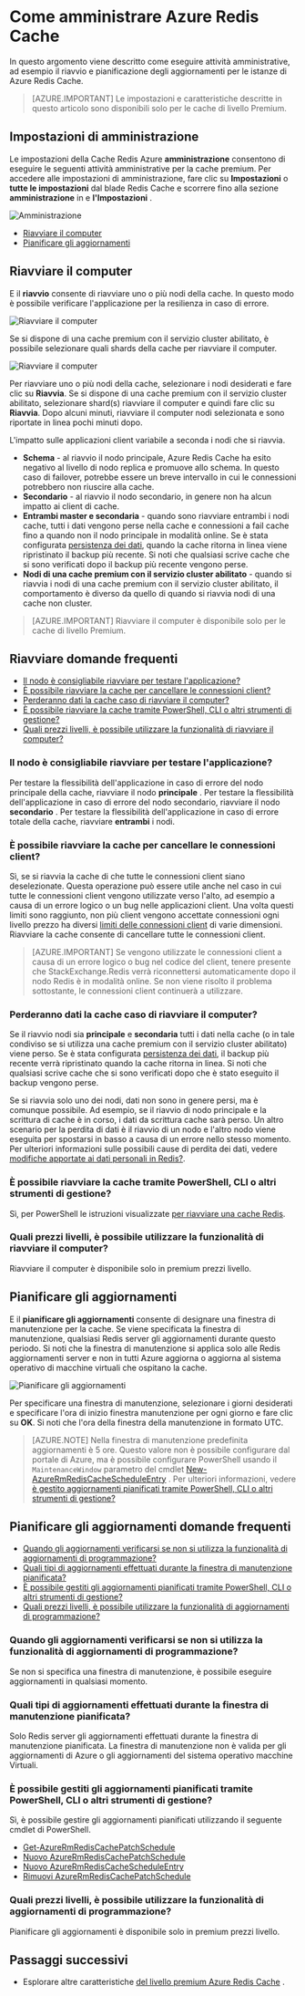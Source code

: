 <properties 
    pageTitle="Come amministrare Azure Redis Cache | Microsoft Azure"
    description="Informazioni su come eseguire attività amministrative, ad esempio gli aggiornamenti di pianificazione e riavviare il computer per Azure Redis Cache"
    services="redis-cache"
    documentationCenter="na"
    authors="steved0x"
    manager="douge"
    editor="tysonn" />
<tags 
    ms.service="cache"
    ms.devlang="na"
    ms.topic="article"
    ms.tgt_pltfrm="cache-redis"
    ms.workload="tbd"
    ms.date="09/27/2016"
    ms.author="sdanie" />

# <a name="how-to-administer-azure-redis-cache"></a>Come amministrare Azure Redis Cache

In questo argomento viene descritto come eseguire attività amministrative, ad esempio il riavvio e pianificazione degli aggiornamenti per le istanze di Azure Redis Cache.

>[AZURE.IMPORTANT] Le impostazioni e caratteristiche descritte in questo articolo sono disponibili solo per le cache di livello Premium.


## <a name="administration-settings"></a>Impostazioni di amministrazione

Le impostazioni della Cache Redis Azure **amministrazione** consentono di eseguire le seguenti attività amministrative per la cache premium. Per accedere alle impostazioni di amministrazione, fare clic su **Impostazioni** o **tutte le impostazioni** dal blade Redis Cache e scorrere fino alla sezione **amministrazione** in e **l'Impostazioni** .

![Amministrazione](./media/cache-administration/redis-cache-administration.png)

-   [Riavviare il computer](#reboot)
-   [Pianificare gli aggiornamenti](#schedule-updates)

## <a name="reboot"></a>Riavviare il computer

E il **riavvio** consente di riavviare uno o più nodi della cache. In questo modo è possibile verificare l'applicazione per la resilienza in caso di errore.

![Riavviare il computer](./media/cache-administration/redis-cache-reboot.png)

Se si dispone di una cache premium con il servizio cluster abilitato, è possibile selezionare quali shards della cache per riavviare il computer.

![Riavviare il computer](./media/cache-administration/redis-cache-reboot-cluster.png)

Per riavviare uno o più nodi della cache, selezionare i nodi desiderati e fare clic su **Riavvia**. Se si dispone di una cache premium con il servizio cluster abilitato, selezionare shard(s) riavviare il computer e quindi fare clic su **Riavvia**. Dopo alcuni minuti, riavviare il computer nodi selezionata e sono riportate in linea pochi minuti dopo.

L'impatto sulle applicazioni client variabile a seconda i nodi che si riavvia.

-   **Schema** - al riavvio il nodo principale, Azure Redis Cache ha esito negativo al livello di nodo replica e promuove allo schema. In questo caso di failover, potrebbe essere un breve intervallo in cui le connessioni potrebbero non riuscire alla cache.
-   **Secondario** - al riavvio il nodo secondario, in genere non ha alcun impatto ai client di cache.
-   **Entrambi master e secondaria** - quando sono riavviare entrambi i nodi cache, tutti i dati vengono perse nella cache e connessioni a fail cache fino a quando non il nodo principale in modalità online. Se è stata configurata [persistenza dei dati](cache-how-to-premium-persistence.md), quando la cache ritorna in linea viene ripristinato il backup più recente. Si noti che qualsiasi scrive cache che si sono verificati dopo il backup più recente vengono perse.
-   **Nodi di una cache premium con il servizio cluster abilitato** - quando si riavvia i nodi di una cache premium con il servizio cluster abilitato, il comportamento è diverso da quello di quando si riavvia nodi di una cache non cluster.


>[AZURE.IMPORTANT] Riavviare il computer è disponibile solo per le cache di livello Premium.

## <a name="reboot-faq"></a>Riavviare domande frequenti

-   [Il nodo è consigliabile riavviare per testare l'applicazione?](#which-node-should-i-reboot-to-test-my-application)
-   [È possibile riavviare la cache per cancellare le connessioni client?](#can-i-reboot-the-cache-to-clear-client-connections)
-   [Perderanno dati la cache caso di riavviare il computer?](#will-i-lose-data-from-my-cache-if-i-do-a-reboot)
-   [È possibile riavviare la cache tramite PowerShell, CLI o altri strumenti di gestione?](#can-i-reboot-my-cache-using-powershell-cli-or-other-management-tools)
-   [Quali prezzi livelli, è possibile utilizzare la funzionalità di riavviare il computer?](#what-pricing-tiers-can-use-the-reboot-functionality)


### <a name="which-node-should-i-reboot-to-test-my-application"></a>Il nodo è consigliabile riavviare per testare l'applicazione?

Per testare la flessibilità dell'applicazione in caso di errore del nodo principale della cache, riavviare il nodo **principale** . Per testare la flessibilità dell'applicazione in caso di errore del nodo secondario, riavviare il nodo **secondario** . Per testare la flessibilità dell'applicazione in caso di errore totale della cache, riavviare **entrambi** i nodi.

### <a name="can-i-reboot-the-cache-to-clear-client-connections"></a>È possibile riavviare la cache per cancellare le connessioni client?

Sì, se si riavvia la cache di che tutte le connessioni client siano deselezionate. Questa operazione può essere utile anche nel caso in cui tutte le connessioni client vengono utilizzate verso l'alto, ad esempio a causa di un errore logico o un bug nelle applicazioni client. Una volta questi limiti sono raggiunto, non più client vengono accettate connessioni ogni livello prezzo ha diversi [limiti delle connessioni client](cache-configure.md#default-redis-server-configuration) di varie dimensioni. Riavviare la cache consente di cancellare tutte le connessioni client.

>[AZURE.IMPORTANT] Se vengono utilizzate le connessioni client a causa di un errore logico o bug nel codice del client, tenere presente che StackExchange.Redis verrà riconnettersi automaticamente dopo il nodo Redis è in modalità online. Se non viene risolto il problema sottostante, le connessioni client continuerà a utilizzare.

### <a name="will-i-lose-data-from-my-cache-if-i-do-a-reboot"></a>Perderanno dati la cache caso di riavviare il computer?

Se il riavvio nodi sia **principale** e **secondaria** tutti i dati nella cache (o in tale condiviso se si utilizza una cache premium con il servizio cluster abilitato) viene perso. Se è stata configurata [persistenza dei dati](cache-how-to-premium-persistence.md), il backup più recente verrà ripristinato quando la cache ritorna in linea. Si noti che qualsiasi scrive cache che si sono verificati dopo che è stato eseguito il backup vengono perse.

Se si riavvia solo uno dei nodi, dati non sono in genere persi, ma è comunque possibile. Ad esempio, se il riavvio di nodo principale e la scrittura di cache è in corso, i dati da scrittura cache sarà perso. Un altro scenario per la perdita di dati è il riavvio di un nodo e l'altro nodo viene eseguita per spostarsi in basso a causa di un errore nello stesso momento. Per ulteriori informazioni sulle possibili cause di perdita dei dati, vedere [modifiche apportate ai dati personali in Redis?](https://gist.github.com/JonCole/b6354d92a2d51c141490f10142884ea4#file-whathappenedtomydatainredis-md).

### <a name="can-i-reboot-my-cache-using-powershell-cli-or-other-management-tools"></a>È possibile riavviare la cache tramite PowerShell, CLI o altri strumenti di gestione?

Sì, per PowerShell le istruzioni visualizzate [per riavviare una cache Redis](cache-howto-manage-redis-cache-powershell.md#to-reboot-a-redis-cache).

### <a name="what-pricing-tiers-can-use-the-reboot-functionality"></a>Quali prezzi livelli, è possibile utilizzare la funzionalità di riavviare il computer?

Riavviare il computer è disponibile solo in premium prezzi livello.

## <a name="schedule-updates"></a>Pianificare gli aggiornamenti

E il **pianificare gli aggiornamenti** consente di designare una finestra di manutenzione per la cache. Se viene specificata la finestra di manutenzione, qualsiasi Redis server gli aggiornamenti durante questo periodo. Si noti che la finestra di manutenzione si applica solo alle Redis aggiornamenti server e non in tutti Azure aggiorna o aggiorna al sistema operativo di macchine virtuali che ospitano la cache.

![Pianificare gli aggiornamenti](./media/cache-administration/redis-schedule-updates.png)

Per specificare una finestra di manutenzione, selezionare i giorni desiderati e specificare l'ora di inizio finestra manutenzione per ogni giorno e fare clic su **OK**. Si noti che l'ora della finestra della manutenzione in formato UTC. 

>[AZURE.NOTE] Nella finestra di manutenzione predefinita aggiornamenti è 5 ore. Questo valore non è possibile configurare dal portale di Azure, ma è possibile configurare PowerShell usando il `MaintenanceWindow` parametro del cmdlet [New-AzureRmRedisCacheScheduleEntry](https://msdn.microsoft.com/library/azure/mt763833.aspx) . Per ulteriori informazioni, vedere [è gestito aggiornamenti pianificati tramite PowerShell, CLI o altri strumenti di gestione?](#can-i-managed-scheduled-updates-using-powershell-cli-or-other-management-tools)

## <a name="schedule-updates-faq"></a>Pianificare gli aggiornamenti domande frequenti

-   [Quando gli aggiornamenti verificarsi se non si utilizza la funzionalità di aggiornamenti di programmazione?](#when-do-updates-occur-if-i-dont-use-the-schedule-updates-feature)
-   [Quali tipi di aggiornamenti effettuati durante la finestra di manutenzione pianificata?](#what-type-of-updates-are-made-during-the-scheduled-maintenance-window)
-   [È possibile gestiti gli aggiornamenti pianificati tramite PowerShell, CLI o altri strumenti di gestione?](#can-i-managed-scheduled-updates-using-powershell-cli-or-other-management-tools)
-   [Quali prezzi livelli, è possibile utilizzare la funzionalità di aggiornamenti di programmazione?](#what-pricing-tiers-can-use-the-schedule-updates-functionality)

### <a name="when-do-updates-occur-if-i-dont-use-the-schedule-updates-feature"></a>Quando gli aggiornamenti verificarsi se non si utilizza la funzionalità di aggiornamenti di programmazione?

Se non si specifica una finestra di manutenzione, è possibile eseguire aggiornamenti in qualsiasi momento.

### <a name="what-type-of-updates-are-made-during-the-scheduled-maintenance-window"></a>Quali tipi di aggiornamenti effettuati durante la finestra di manutenzione pianificata?

Solo Redis server gli aggiornamenti effettuati durante la finestra di manutenzione pianificata. La finestra di manutenzione non è valida per gli aggiornamenti di Azure o gli aggiornamenti del sistema operativo macchine Virtuali.

### <a name="can-i-managed-scheduled-updates-using-powershell-cli-or-other-management-tools"></a>È possibile gestiti gli aggiornamenti pianificati tramite PowerShell, CLI o altri strumenti di gestione?

Sì, è possibile gestire gli aggiornamenti pianificati utilizzando il seguente cmdlet di PowerShell.

-   [Get-AzureRmRedisCachePatchSchedule](https://msdn.microsoft.com/library/azure/mt763835.aspx)
-   [Nuovo AzureRmRedisCachePatchSchedule](https://msdn.microsoft.com/library/azure/mt763834.aspx)
-   [Nuovo AzureRmRedisCacheScheduleEntry](https://msdn.microsoft.com/library/azure/mt763833.aspx)
-   [Rimuovi AzureRmRedisCachePatchSchedule](https://msdn.microsoft.com/library/azure/mt763837.aspx)

### <a name="what-pricing-tiers-can-use-the-schedule-updates-functionality"></a>Quali prezzi livelli, è possibile utilizzare la funzionalità di aggiornamenti di programmazione?

Pianificare gli aggiornamenti è disponibile solo in premium prezzi livello.

## <a name="next-steps"></a>Passaggi successivi

-   Esplorare altre caratteristiche [del livello premium Azure Redis Cache](cache-premium-tier-intro.md) .





